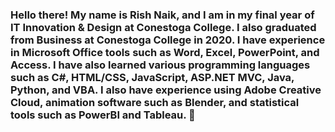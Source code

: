 ### Hello there! My name is Rish Naik, and I am in my final year of IT Innovation & Design at Conestoga College. I also graduated from Business at Conestoga College in 2020. I have experience in Microsoft Office tools such as Word, Excel, PowerPoint, and Access. I have also learned various programming languages such as C#, HTML/CSS, JavaScript, ASP.NET MVC, Java, Python, and VBA. I also have experience using Adobe Creative Cloud, animation software such as Blender, and statistical tools such as PowerBI and Tableau. 👋

<!--
**RishDog001/RishDog001** is a ✨ _special_ ✨ repository because its `README.md` (this file) appears on your GitHub profile.

Here are some ideas to get you started:

- 🔭 I’m currently working on ...
- 🌱 I’m currently learning ...
- 👯 I’m looking to collaborate on ...
- 🤔 I’m looking for help with ...
- 💬 Ask me about ...
- 📫 How to reach me: ...
- 😄 Pronouns: ...
- ⚡ Fun fact: ...
-->
